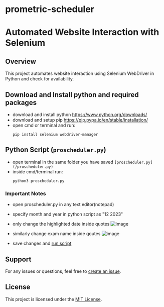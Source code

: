 # prometric-scheduler

# Automated Website Interaction with Selenium

## Overview

This project automates website interaction using Selenium WebDriver in Python and check for availability.

## Download and Install python and required packages
- download and install python https://www.python.org/downloads/
- download and setup pip https://pip.pypa.io/en/stable/installation/
- open cmd or terminal and run:
  ```
  pip install selenium webdriver-manager
  ```

## Python Script (`proscheduler.py`)
- open terminal in the same folder you have saved ``[proscheduler.py](/proscheduler.py)``
- inside cmd/terminal run:
  ```
  python3 proscheduler.py
  ```

### Important Notes
- open proscheduler.py in any text editor(notepad)
- specify month and year in python script as "12 2023"
- only change the highlighted date inside quotes
 ![image](https://github.com/nash268/prometric-scheduler/assets/130772656/cfaba7b6-3c43-4ce2-b228-db4ce2dc46bd)


- similarly change exam name inside qoutes
 ![image](https://github.com/nash268/prometric-scheduler/assets/130772656/2edb384e-9009-42ee-b738-8789888248d3)

- save changes and [run script](#python-script-proschedulerpy)



## Support

For any issues or questions, feel free to [create an issue](https://github.com/nash268/prometric-scheduler/issues).

## License

This project is licensed under the [MIT License](LICENSE).
